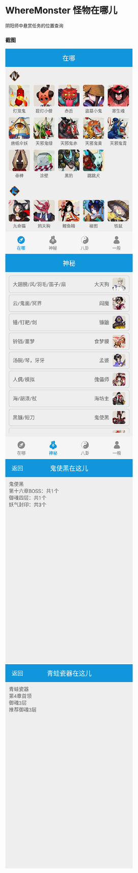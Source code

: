 # WhereMonster 怪物在哪儿
阴阳师中悬赏任务的位置查询
### 截图
![介绍](/src/images/0.png "怪物在哪儿")    
![介绍](/src/images/1.png "怪物在哪儿")    
![介绍](/src/images/2.png "怪物在哪儿")    
![介绍](/src/images/3.png "怪物在哪儿")    
